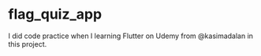 # flag_quiz_app

I did code practice when I learning Flutter on Udemy from @kasimadalan in this project.
